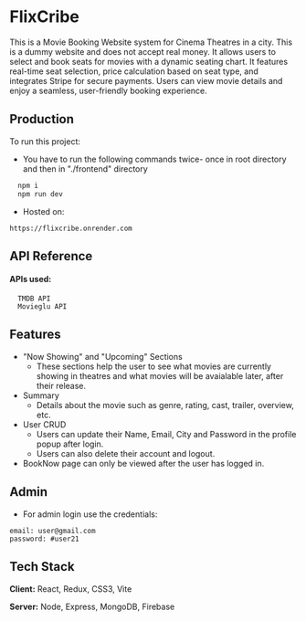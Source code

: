 
# FlixCribe

This is a Movie Booking Website system for Cinema Theatres in a city. This is a dummy website and does not accept real money. It allows users to select and book seats for movies with a dynamic seating chart. It features real-time seat selection, price calculation based on seat type, and integrates Stripe for secure payments. Users can view movie details and enjoy a seamless, user-friendly booking experience.


## Production

To run this project:

- You have to run the following commands twice- once in root directory and then in "./frontend" directory

```bash
  npm i
  npm run dev
```
- Hosted on:

```https
https://flixcribe.onrender.com
```



## API Reference

#### APIs used:

```
  TMDB API
  Movieglu API
```


## Features

- "Now Showing" and "Upcoming" Sections
    - These sections help the user to see what movies are currently showing in theatres and what movies will be avaialable later, after their release.
- Summary
    - Details about the movie such as genre, rating, cast, trailer, overview, etc.
- User CRUD
    - Users can update their Name, Email, City and Password in the profile popup after login.
    - Users can also delete their account and logout.
- BookNow page can only be viewed after the user has logged in.


## Admin

- For admin login use the credentials:
```
email: user@gmail.com
password: #user21
```
## Tech Stack

**Client:** React, Redux, CSS3, Vite

**Server:** Node, Express, MongoDB, Firebase

